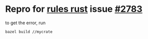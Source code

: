 # Repro for [rules rust](https://github.com/bazelbuild/rules_rust) issue [#2783](https://github.com/bazelbuild/rules_rust/issues/2783)

to get the error, run 

```
bazel build //mycrate
```
